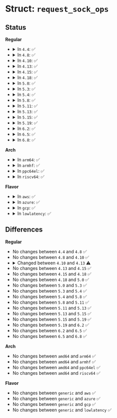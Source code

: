 # Struct: <code>request_sock_ops</code>

## Status
<b>Regular</b>
<ul>
<li>
<details>
<summary>In <code>4.4</code>: ✅</summary>

```c
struct request_sock_ops {
    int family;
    int obj_size;
    struct kmem_cache *slab;
    char *slab_name;
    int (*rtx_syn_ack)(const struct sock *, struct request_sock *);
    void (*send_ack)(const struct sock *, struct sk_buff *, struct request_sock *);
    void (*send_reset)(const struct sock *, struct sk_buff *);
    void (*destructor)(struct request_sock *);
    void (*syn_ack_timeout)(const struct request_sock *);
};
```
</details>
</li>
<li>
<details>
<summary>In <code>4.8</code>: ✅</summary>

```c
struct request_sock_ops {
    int family;
    int obj_size;
    struct kmem_cache *slab;
    char *slab_name;
    int (*rtx_syn_ack)(const struct sock *, struct request_sock *);
    void (*send_ack)(const struct sock *, struct sk_buff *, struct request_sock *);
    void (*send_reset)(const struct sock *, struct sk_buff *);
    void (*destructor)(struct request_sock *);
    void (*syn_ack_timeout)(const struct request_sock *);
};
```
</details>
</li>
<li>
<details>
<summary>In <code>4.10</code>: ✅</summary>

```c
struct request_sock_ops {
    int family;
    int obj_size;
    struct kmem_cache *slab;
    char *slab_name;
    int (*rtx_syn_ack)(const struct sock *, struct request_sock *);
    void (*send_ack)(const struct sock *, struct sk_buff *, struct request_sock *);
    void (*send_reset)(const struct sock *, struct sk_buff *);
    void (*destructor)(struct request_sock *);
    void (*syn_ack_timeout)(const struct request_sock *);
};
```
</details>
</li>
<li>
<details>
<summary>In <code>4.13</code>: ✅</summary>

```c
struct request_sock_ops {
    int family;
    unsigned int obj_size;
    struct kmem_cache *slab;
    char *slab_name;
    int (*rtx_syn_ack)(const struct sock *, struct request_sock *);
    void (*send_ack)(const struct sock *, struct sk_buff *, struct request_sock *);
    void (*send_reset)(const struct sock *, struct sk_buff *);
    void (*destructor)(struct request_sock *);
    void (*syn_ack_timeout)(const struct request_sock *);
};
```
</details>
</li>
<li>
<details>
<summary>In <code>4.15</code>: ✅</summary>

```c
struct request_sock_ops {
    int family;
    unsigned int obj_size;
    struct kmem_cache *slab;
    char *slab_name;
    int (*rtx_syn_ack)(const struct sock *, struct request_sock *);
    void (*send_ack)(const struct sock *, struct sk_buff *, struct request_sock *);
    void (*send_reset)(const struct sock *, struct sk_buff *);
    void (*destructor)(struct request_sock *);
    void (*syn_ack_timeout)(const struct request_sock *);
};
```
</details>
</li>
<li>
<details>
<summary>In <code>4.18</code>: ✅</summary>

```c
struct request_sock_ops {
    int family;
    unsigned int obj_size;
    struct kmem_cache *slab;
    char *slab_name;
    int (*rtx_syn_ack)(const struct sock *, struct request_sock *);
    void (*send_ack)(const struct sock *, struct sk_buff *, struct request_sock *);
    void (*send_reset)(const struct sock *, struct sk_buff *);
    void (*destructor)(struct request_sock *);
    void (*syn_ack_timeout)(const struct request_sock *);
};
```
</details>
</li>
<li>
<details>
<summary>In <code>5.0</code>: ✅</summary>

```c
struct request_sock_ops {
    int family;
    unsigned int obj_size;
    struct kmem_cache *slab;
    char *slab_name;
    int (*rtx_syn_ack)(const struct sock *, struct request_sock *);
    void (*send_ack)(const struct sock *, struct sk_buff *, struct request_sock *);
    void (*send_reset)(const struct sock *, struct sk_buff *);
    void (*destructor)(struct request_sock *);
    void (*syn_ack_timeout)(const struct request_sock *);
};
```
</details>
</li>
<li>
<details>
<summary>In <code>5.3</code>: ✅</summary>

```c
struct request_sock_ops {
    int family;
    unsigned int obj_size;
    struct kmem_cache *slab;
    char *slab_name;
    int (*rtx_syn_ack)(const struct sock *, struct request_sock *);
    void (*send_ack)(const struct sock *, struct sk_buff *, struct request_sock *);
    void (*send_reset)(const struct sock *, struct sk_buff *);
    void (*destructor)(struct request_sock *);
    void (*syn_ack_timeout)(const struct request_sock *);
};
```
</details>
</li>
<li>
<details>
<summary>In <code>5.4</code>: ✅</summary>

```c
struct request_sock_ops {
    int family;
    unsigned int obj_size;
    struct kmem_cache *slab;
    char *slab_name;
    int (*rtx_syn_ack)(const struct sock *, struct request_sock *);
    void (*send_ack)(const struct sock *, struct sk_buff *, struct request_sock *);
    void (*send_reset)(const struct sock *, struct sk_buff *);
    void (*destructor)(struct request_sock *);
    void (*syn_ack_timeout)(const struct request_sock *);
};
```
</details>
</li>
<li>
<details>
<summary>In <code>5.8</code>: ✅</summary>

```c
struct request_sock_ops {
    int family;
    unsigned int obj_size;
    struct kmem_cache *slab;
    char *slab_name;
    int (*rtx_syn_ack)(const struct sock *, struct request_sock *);
    void (*send_ack)(const struct sock *, struct sk_buff *, struct request_sock *);
    void (*send_reset)(const struct sock *, struct sk_buff *);
    void (*destructor)(struct request_sock *);
    void (*syn_ack_timeout)(const struct request_sock *);
};
```
</details>
</li>
<li>
<details>
<summary>In <code>5.11</code>: ✅</summary>

```c
struct request_sock_ops {
    int family;
    unsigned int obj_size;
    struct kmem_cache *slab;
    char *slab_name;
    int (*rtx_syn_ack)(const struct sock *, struct request_sock *);
    void (*send_ack)(const struct sock *, struct sk_buff *, struct request_sock *);
    void (*send_reset)(const struct sock *, struct sk_buff *);
    void (*destructor)(struct request_sock *);
    void (*syn_ack_timeout)(const struct request_sock *);
};
```
</details>
</li>
<li>
<details>
<summary>In <code>5.13</code>: ✅</summary>

```c
struct request_sock_ops {
    int family;
    unsigned int obj_size;
    struct kmem_cache *slab;
    char *slab_name;
    int (*rtx_syn_ack)(const struct sock *, struct request_sock *);
    void (*send_ack)(const struct sock *, struct sk_buff *, struct request_sock *);
    void (*send_reset)(const struct sock *, struct sk_buff *);
    void (*destructor)(struct request_sock *);
    void (*syn_ack_timeout)(const struct request_sock *);
};
```
</details>
</li>
<li>
<details>
<summary>In <code>5.15</code>: ✅</summary>

```c
struct request_sock_ops {
    int family;
    unsigned int obj_size;
    struct kmem_cache *slab;
    char *slab_name;
    int (*rtx_syn_ack)(const struct sock *, struct request_sock *);
    void (*send_ack)(const struct sock *, struct sk_buff *, struct request_sock *);
    void (*send_reset)(const struct sock *, struct sk_buff *);
    void (*destructor)(struct request_sock *);
    void (*syn_ack_timeout)(const struct request_sock *);
};
```
</details>
</li>
<li>
<details>
<summary>In <code>5.19</code>: ✅</summary>

```c
struct request_sock_ops {
    int family;
    unsigned int obj_size;
    struct kmem_cache *slab;
    char *slab_name;
    int (*rtx_syn_ack)(const struct sock *, struct request_sock *);
    void (*send_ack)(const struct sock *, struct sk_buff *, struct request_sock *);
    void (*send_reset)(const struct sock *, struct sk_buff *);
    void (*destructor)(struct request_sock *);
    void (*syn_ack_timeout)(const struct request_sock *);
};
```
</details>
</li>
<li>
<details>
<summary>In <code>6.2</code>: ✅</summary>

```c
struct request_sock_ops {
    int family;
    unsigned int obj_size;
    struct kmem_cache *slab;
    char *slab_name;
    int (*rtx_syn_ack)(const struct sock *, struct request_sock *);
    void (*send_ack)(const struct sock *, struct sk_buff *, struct request_sock *);
    void (*send_reset)(const struct sock *, struct sk_buff *);
    void (*destructor)(struct request_sock *);
    void (*syn_ack_timeout)(const struct request_sock *);
};
```
</details>
</li>
<li>
<details>
<summary>In <code>6.5</code>: ✅</summary>

```c
struct request_sock_ops {
    int family;
    unsigned int obj_size;
    struct kmem_cache *slab;
    char *slab_name;
    int (*rtx_syn_ack)(const struct sock *, struct request_sock *);
    void (*send_ack)(const struct sock *, struct sk_buff *, struct request_sock *);
    void (*send_reset)(const struct sock *, struct sk_buff *);
    void (*destructor)(struct request_sock *);
    void (*syn_ack_timeout)(const struct request_sock *);
};
```
</details>
</li>
<li>
<details>
<summary>In <code>6.8</code>: ✅</summary>

```c
struct request_sock_ops {
    int family;
    unsigned int obj_size;
    struct kmem_cache *slab;
    char *slab_name;
    int (*rtx_syn_ack)(const struct sock *, struct request_sock *);
    void (*send_ack)(const struct sock *, struct sk_buff *, struct request_sock *);
    void (*send_reset)(const struct sock *, struct sk_buff *);
    void (*destructor)(struct request_sock *);
    void (*syn_ack_timeout)(const struct request_sock *);
};
```
</details>
</li>
</ul>
<b>Arch</b>
<ul>
<li>
<details>
<summary>In <code>arm64</code>: ✅</summary>

```c
struct request_sock_ops {
    int family;
    unsigned int obj_size;
    struct kmem_cache *slab;
    char *slab_name;
    int (*rtx_syn_ack)(const struct sock *, struct request_sock *);
    void (*send_ack)(const struct sock *, struct sk_buff *, struct request_sock *);
    void (*send_reset)(const struct sock *, struct sk_buff *);
    void (*destructor)(struct request_sock *);
    void (*syn_ack_timeout)(const struct request_sock *);
};
```
</details>
</li>
<li>
<details>
<summary>In <code>armhf</code>: ✅</summary>

```c
struct request_sock_ops {
    int family;
    unsigned int obj_size;
    struct kmem_cache *slab;
    char *slab_name;
    int (*rtx_syn_ack)(const struct sock *, struct request_sock *);
    void (*send_ack)(const struct sock *, struct sk_buff *, struct request_sock *);
    void (*send_reset)(const struct sock *, struct sk_buff *);
    void (*destructor)(struct request_sock *);
    void (*syn_ack_timeout)(const struct request_sock *);
};
```
</details>
</li>
<li>
<details>
<summary>In <code>ppc64el</code>: ✅</summary>

```c
struct request_sock_ops {
    int family;
    unsigned int obj_size;
    struct kmem_cache *slab;
    char *slab_name;
    int (*rtx_syn_ack)(const struct sock *, struct request_sock *);
    void (*send_ack)(const struct sock *, struct sk_buff *, struct request_sock *);
    void (*send_reset)(const struct sock *, struct sk_buff *);
    void (*destructor)(struct request_sock *);
    void (*syn_ack_timeout)(const struct request_sock *);
};
```
</details>
</li>
<li>
<details>
<summary>In <code>riscv64</code>: ✅</summary>

```c
struct request_sock_ops {
    int family;
    unsigned int obj_size;
    struct kmem_cache *slab;
    char *slab_name;
    int (*rtx_syn_ack)(const struct sock *, struct request_sock *);
    void (*send_ack)(const struct sock *, struct sk_buff *, struct request_sock *);
    void (*send_reset)(const struct sock *, struct sk_buff *);
    void (*destructor)(struct request_sock *);
    void (*syn_ack_timeout)(const struct request_sock *);
};
```
</details>
</li>
</ul>
<b>Flavor</b>
<ul>
<li>
<details>
<summary>In <code>aws</code>: ✅</summary>

```c
struct request_sock_ops {
    int family;
    unsigned int obj_size;
    struct kmem_cache *slab;
    char *slab_name;
    int (*rtx_syn_ack)(const struct sock *, struct request_sock *);
    void (*send_ack)(const struct sock *, struct sk_buff *, struct request_sock *);
    void (*send_reset)(const struct sock *, struct sk_buff *);
    void (*destructor)(struct request_sock *);
    void (*syn_ack_timeout)(const struct request_sock *);
};
```
</details>
</li>
<li>
<details>
<summary>In <code>azure</code>: ✅</summary>

```c
struct request_sock_ops {
    int family;
    unsigned int obj_size;
    struct kmem_cache *slab;
    char *slab_name;
    int (*rtx_syn_ack)(const struct sock *, struct request_sock *);
    void (*send_ack)(const struct sock *, struct sk_buff *, struct request_sock *);
    void (*send_reset)(const struct sock *, struct sk_buff *);
    void (*destructor)(struct request_sock *);
    void (*syn_ack_timeout)(const struct request_sock *);
};
```
</details>
</li>
<li>
<details>
<summary>In <code>gcp</code>: ✅</summary>

```c
struct request_sock_ops {
    int family;
    unsigned int obj_size;
    struct kmem_cache *slab;
    char *slab_name;
    int (*rtx_syn_ack)(const struct sock *, struct request_sock *);
    void (*send_ack)(const struct sock *, struct sk_buff *, struct request_sock *);
    void (*send_reset)(const struct sock *, struct sk_buff *);
    void (*destructor)(struct request_sock *);
    void (*syn_ack_timeout)(const struct request_sock *);
};
```
</details>
</li>
<li>
<details>
<summary>In <code>lowlatency</code>: ✅</summary>

```c
struct request_sock_ops {
    int family;
    unsigned int obj_size;
    struct kmem_cache *slab;
    char *slab_name;
    int (*rtx_syn_ack)(const struct sock *, struct request_sock *);
    void (*send_ack)(const struct sock *, struct sk_buff *, struct request_sock *);
    void (*send_reset)(const struct sock *, struct sk_buff *);
    void (*destructor)(struct request_sock *);
    void (*syn_ack_timeout)(const struct request_sock *);
};
```
</details>
</li>
</ul>

## Differences
<b>Regular</b>
<ul>
<li>
No changes between <code>4.4</code> and <code>4.8</code> ✅
</li>
<li>
No changes between <code>4.8</code> and <code>4.10</code> ✅
</li>
<li>
<details>
<summary>Changed between <code>4.10</code> and <code>4.13</code> ⚠️</summary>
<ul>
<li>
<b>Field type changed. </b>
<code>int obj_size</code> ➡️ <code>unsigned int obj_size</code>
</li>
</ul>
</details>
</li>
<li>
No changes between <code>4.13</code> and <code>4.15</code> ✅
</li>
<li>
No changes between <code>4.15</code> and <code>4.18</code> ✅
</li>
<li>
No changes between <code>4.18</code> and <code>5.0</code> ✅
</li>
<li>
No changes between <code>5.0</code> and <code>5.3</code> ✅
</li>
<li>
No changes between <code>5.3</code> and <code>5.4</code> ✅
</li>
<li>
No changes between <code>5.4</code> and <code>5.8</code> ✅
</li>
<li>
No changes between <code>5.8</code> and <code>5.11</code> ✅
</li>
<li>
No changes between <code>5.11</code> and <code>5.13</code> ✅
</li>
<li>
No changes between <code>5.13</code> and <code>5.15</code> ✅
</li>
<li>
No changes between <code>5.15</code> and <code>5.19</code> ✅
</li>
<li>
No changes between <code>5.19</code> and <code>6.2</code> ✅
</li>
<li>
No changes between <code>6.2</code> and <code>6.5</code> ✅
</li>
<li>
No changes between <code>6.5</code> and <code>6.8</code> ✅
</li>
</ul>
<b>Arch</b>
<ul>
<li>
No changes between <code>amd64</code> and <code>arm64</code> ✅
</li>
<li>
No changes between <code>amd64</code> and <code>armhf</code> ✅
</li>
<li>
No changes between <code>amd64</code> and <code>ppc64el</code> ✅
</li>
<li>
No changes between <code>amd64</code> and <code>riscv64</code> ✅
</li>
</ul>
<b>Flavor</b>
<ul>
<li>
No changes between <code>generic</code> and <code>aws</code> ✅
</li>
<li>
No changes between <code>generic</code> and <code>azure</code> ✅
</li>
<li>
No changes between <code>generic</code> and <code>gcp</code> ✅
</li>
<li>
No changes between <code>generic</code> and <code>lowlatency</code> ✅
</li>
</ul>
